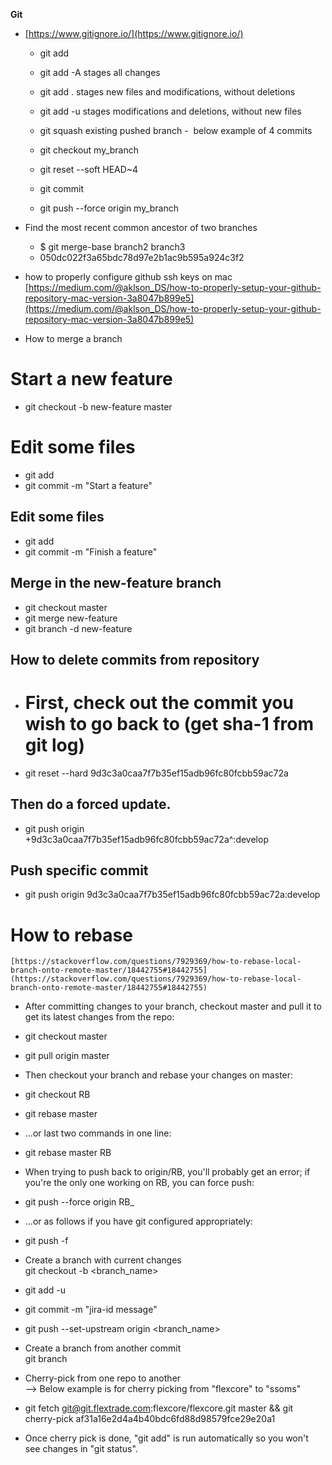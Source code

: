 **Git**

- [https://www.gitignore.io/](https://www.gitignore.io/)
	- git add
	
	- git add -A stages all changes
	- git add . stages new files and modifications, without deletions
	- git add -u stages modifications and deletions, without new files
	
	- git squash existing pushed branch -  below example of 4 commits
	
	- git checkout my_branch
	- git reset --soft HEAD~4
	- git commit
	- git push --force origin my_branch

- Find the most recent common ancestor of two branches

	- $ git merge-base branch2 branch3
	- 050dc022f3a65bdc78d97e2b1ac9b595a924c3f2

- how to properly configure github ssh keys on mac  
    [https://medium.com/@aklson_DS/how-to-properly-setup-your-github-repository-mac-version-3a8047b899e5](https://medium.com/@aklson_DS/how-to-properly-setup-your-github-repository-mac-version-3a8047b899e5)
- How to merge a branch

# Start a new feature

- git checkout -b new-feature master

# Edit some files

- git add <file>
- git commit -m "Start a feature"

## Edit some files

- git add <file>
- git commit -m "Finish a feature"

## Merge in the new-feature branch

- git checkout master
- git merge new-feature
- git branch -d new-feature

## How to delete commits from repository

- # First, check out the commit you wish to go back to (get sha-1 from git log)

- git reset --hard 9d3c3a0caa7f7b35ef15adb96fc80fcbb59ac72a

## Then do a forced update.

- git push origin +9d3c3a0caa7f7b35ef15adb96fc80fcbb59ac72a^:develop

## Push specific commit

- git push origin 9d3c3a0caa7f7b35ef15adb96fc80fcbb59ac72a:develop

# How to rebase  
    [https://stackoverflow.com/questions/7929369/how-to-rebase-local-branch-onto-remote-master/18442755#18442755](https://stackoverflow.com/questions/7929369/how-to-rebase-local-branch-onto-remote-master/18442755#18442755)
- After committing changes to your branch, checkout master and pull it to get its latest changes from the repo:

- git checkout master
- git pull origin master

- Then checkout your branch and rebase your changes on master:

- git checkout RB
- git rebase master

- ...or last two commands in one line:

- git rebase master RB
- When trying to push back to origin/RB, you'll probably get an error; if you're the only one working on RB, you can force push:

- git push --force origin RB_
- ...or as follows if you have git configured appropriately:

- git push -f
- Create a branch with current changes  
    git checkout -b <branch_name>
- git add -u
- git commit -m "jira-id message"
- git push --set-upstream origin <branch_name>
- Create a branch from another commit  
    git branch <branch name> <commit hash>
- Cherry-pick from one repo to another  
    --> Below example is for cherry picking from "flexcore" to "ssoms"
- git fetch [git@git.flextrade.com](mailto:git@git.flextrade.com):flexcore/flexcore.git master && git cherry-pick af31a16e2d4a4b40bdc6fd88d98579fce29e20a1
- Once cherry pick is done, "git add" is run automatically so you won't see changes in "git status".